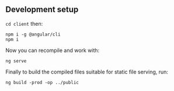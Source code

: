 ## Development setup
`cd client` then:
    
    npm i -g @angular/cli
    npm i

Now you can recompile and work with:

    ng serve

Finally to build the compiled files suitable for static file serving, run:

    ng build -prod -op ../public
